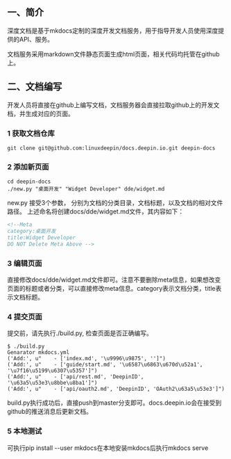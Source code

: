 <!--Meta
category:文档服务
title:编写指南
DO NOT Delete Meta Above -->

## 一、简介

深度文档是基于mkdocs定制的深度开发文档服务，用于指导开发人员使用深度提供的API、服务。

文档服务采用markdown文件静态页面生成html页面，相关代码均托管在github上。

## 二、文档编写

开发人员将直接在github上编写文档，文档服务器会直接拉取github上的开发文档，并生成对应的页面。

### 1 获取文档仓库

````
git clone git@github.com:linuxdeepin/docs.deepin.io.git deepin-docs
````

### 2 添加新页面

````
cd deepin-docs
./new.py "桌面开发" "Widget Developer" dde/widget.md
````

new.py 接受3个参数， 分别为文档的分类目录，文档标题，以及文档的相对文件路径。
上述命名将创建docs/dde/widget.md文件，其内容如下：

````markdown
<!--Meta
category:桌面开发
title:Widget Developer
DO NOT Delete Meta Above -->
````

### 3 编辑页面

直接修改docs/dde/widget.md文件即可。注意不要删除meta信息，如果想改变页面的标题或者分类，可以直接修改meta信息。category表示文档分类，title表示文档标题。

### 4 提交页面

提交前，请先执行./build.py, 检查页面是否正确编写。

````
$ ./build.py 
Genarator mkdocs.yml
('Add:', u"    - ['index.md', '\u9996\u9875', '']")
('Add:', u"    - ['guide/start.md', '\u6587\u6863\u670d\u52a1', '\u7f16\u5199\u6307\u5357']")
('Add:', u"    - ['api/rest.md', 'DeepinID', '\u63a5\u53e3\u8bbe\u8ba1']")
('Add:', u"    - ['api/oauth2.md', 'DeepinID', 'OAuth2\u63a5\u53e3']")
````

build.py执行成功后，直接push到master分支即可。docs.deepin.io会在接受到github的推送消息后更新文档。

### 5 本地测试
可执行pip install --user mkdocs在本地安装mkdocs后执行mkdocs serve
